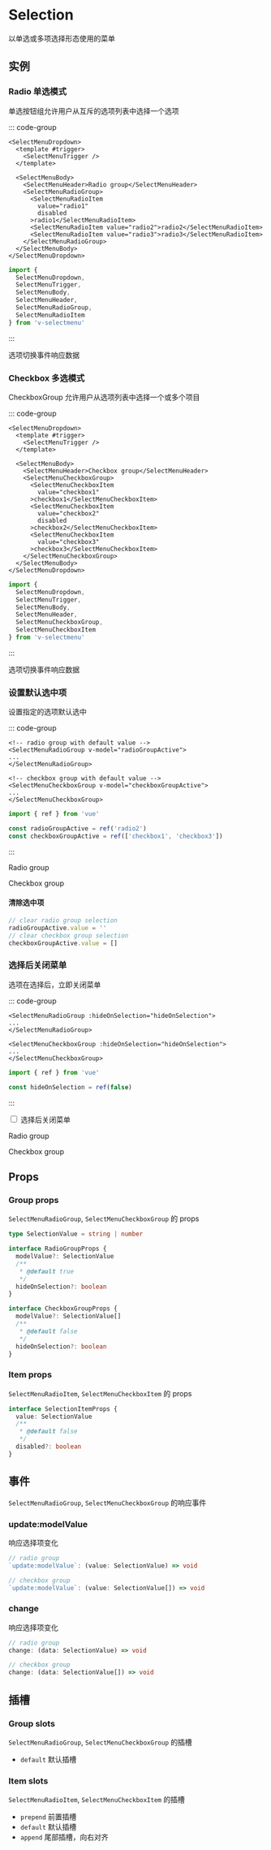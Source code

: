 # Selection

以单选或多项选择形态使用的菜单

## 实例

<script setup>
import LogDataPrinter from '@/views/components/LogDataPrinter.vue'
import {
  MenuRadioWithLogs,
  MenuRadioGroupWithValue,
  MenuCheckboxWithLogs,
  MenuCheckboxGroupWithValue,
  CloseAfterSelection
} from '@/script/select-menu/selection'

const { logs, MenuRadioGroupNormal } = MenuRadioWithLogs()
const { logs: checkboxesLogs, MenuCheckboxGroupNormal } = MenuCheckboxWithLogs()
const {
  hideOnSelection,
  MenuRadioGroupHide,
  MenuCheckboxGroupHide
} = CloseAfterSelection()
</script>

### Radio 单选模式

单选按钮组允许用户从互斥的选项列表中选择一个选项

::: code-group

```vue-html
<SelectMenuDropdown>
  <template #trigger>
    <SelectMenuTrigger />
  </template>

  <SelectMenuBody>
    <SelectMenuHeader>Radio group</SelectMenuHeader>
    <SelectMenuRadioGroup>
      <SelectMenuRadioItem
        value="radio1"
        disabled
      >radio1</SelectMenuRadioItem>
      <SelectMenuRadioItem value="radio2">radio2</SelectMenuRadioItem>
      <SelectMenuRadioItem value="radio3">radio3</SelectMenuRadioItem>
    </SelectMenuRadioGroup>
  </SelectMenuBody>
</SelectMenuDropdown>
```

```ts
import {
  SelectMenuDropdown,
  SelectMenuTrigger,
  SelectMenuBody,
  SelectMenuHeader,
  SelectMenuRadioGroup,
  SelectMenuRadioItem
} from 'v-selectmenu'
```

:::

<MenuRadioGroupNormal />

选项切换事件响应数据

<LogDataPrinter
  title="事件响应数据日志"
  :logs="logs"
/>

### Checkbox 多选模式

CheckboxGroup 允许用户从选项列表中选择一个或多个项目

::: code-group

```vue-html
<SelectMenuDropdown>
  <template #trigger>
    <SelectMenuTrigger />
  </template>

  <SelectMenuBody>
    <SelectMenuHeader>Checkbox group</SelectMenuHeader>
    <SelectMenuCheckboxGroup>
      <SelectMenuCheckboxItem
        value="checkbox1"
      >checkbox1</SelectMenuCheckboxItem>
      <SelectMenuCheckboxItem
        value="checkbox2"
        disabled
      >checkbox2</SelectMenuCheckboxItem>
      <SelectMenuCheckboxItem
        value="checkbox3"
      >checkbox3</SelectMenuCheckboxItem>
    </SelectMenuCheckboxGroup>
  </SelectMenuBody>
</SelectMenuDropdown>
```

```ts
import {
  SelectMenuDropdown,
  SelectMenuTrigger,
  SelectMenuBody,
  SelectMenuHeader,
  SelectMenuCheckboxGroup,
  SelectMenuCheckboxItem
} from 'v-selectmenu'
```

:::

<MenuCheckboxGroupNormal />

选项切换事件响应数据

<LogDataPrinter
  title="事件响应数据日志"
  :logs="checkboxesLogs"
/>

### 设置默认选中项

设置指定的选项默认选中

::: code-group

```vue-html
<!-- radio group with default value -->
<SelectMenuRadioGroup v-model="radioGroupActive">
...
</SelectMenuRadioGroup>

<!-- checkbox group with default value -->
<SelectMenuCheckboxGroup v-model="checkboxGroupActive">
...
</SelectMenuCheckboxGroup>
```

```ts
import { ref } from 'vue'

const radioGroupActive = ref('radio2')
const checkboxGroupActive = ref(['checkbox1', 'checkbox3'])
```

:::

Radio group

<MenuRadioGroupWithValue />

Checkbox group

<MenuCheckboxGroupWithValue />

#### 清除选中项

```ts
// clear radio group selection
radioGroupActive.value = ''
// clear checkbox group selection
checkboxGroupActive.value = []
```

### 选择后关闭菜单

选项在选择后，立即关闭菜单

::: code-group

```vue-html
<SelectMenuRadioGroup :hideOnSelection="hideOnSelection">
...
</SelectMenuRadioGroup>

<SelectMenuCheckboxGroup :hideOnSelection="hideOnSelection">
...
</SelectMenuCheckboxGroup>
```

```ts
import { ref } from 'vue'

const hideOnSelection = ref(false)
```

:::

<div class="form-check form-switch d-flex align-items-center">
  <input
    class="form-check-input me-3"
    type="checkbox"
    role="switch"
    id="switch-hide-on-selection"
    v-model="hideOnSelection"
  >
  <label
    class="form-check-label"
    for="switch-hide-on-selection"
  >选择后关闭菜单</label>
</div>

Radio group

<MenuRadioGroupHide />

Checkbox group

<MenuCheckboxGroupHide />

## Props

### Group props

`SelectMenuRadioGroup`, `SelectMenuCheckboxGroup` 的 props

```ts
type SelectionValue = string | number

interface RadioGroupProps {
  modelValue?: SelectionValue
  /**
   * @default true
   */
  hideOnSelection?: boolean
}

interface CheckboxGroupProps {
  modelValue?: SelectionValue[]
  /**
   * @default false
   */
  hideOnSelection?: boolean
}
```

### Item props

`SelectMenuRadioItem`, `SelectMenuCheckboxItem` 的 props

```ts
interface SelectionItemProps {
  value: SelectionValue
  /**
   * @default false
   */
  disabled?: boolean
}
```

## 事件

`SelectMenuRadioGroup`, `SelectMenuCheckboxGroup` 的响应事件

### update:modelValue

响应选择项变化

```ts
// radio group
`update:modelValue`: (value: SelectionValue) => void

// checkbox group
`update:modelValue`: (value: SelectionValue[]) => void
```

### change

响应选择项变化

```ts
// radio group
change: (data: SelectionValue) => void

// checkbox group
change: (data: SelectionValue[]) => void
```

## 插槽

### Group slots

`SelectMenuRadioGroup`, `SelectMenuCheckboxGroup` 的插槽

- `default` 默认插槽

### Item slots

`SelectMenuRadioItem`, `SelectMenuCheckboxItem` 的插槽

- `prepend` 前置插槽
- `default` 默认插槽
- `append` 尾部插槽，向右对齐

